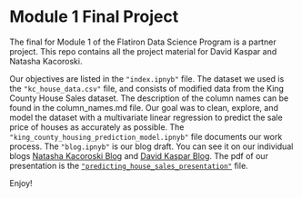 
# Module 1 Final Project

The final for Module 1 of the Flatiron Data Science Program is a partner project. This repo contains all the project material for David Kaspar and Natasha Kacoroski. 

Our objectives are listed in the `"index.ipnyb"` file. The dataset we used is the  `"kc_house_data.csv"` file, and consists of modified data from the King County House Sales dataset. The description of the column names can be found in the column_names.md file. Our goal was to clean, explore, and model the dataset with a multivariate linear regression to predict the sale price of houses as accurately as possible. The `"king_county_housing_prediction_model.ipnyb"` file documents our work process. The `"blog.ipnyb"` is our blog draft. You can see it on our individual blogs [Natasha Kacoroski Blog](https://www.linkedin.com/in/natashakacoroski/detail/recent-activity/posts/) and [David Kaspar Blog](https://dev.to/upwardtrajectory/engineering-location-features-with-haversine-s-formula-for-prediction-modeling-23n2). The pdf of our presentation is the [`"predicting_house_sales_presentation"`](predicting_house_sales_presentation.pdf) file. 

Enjoy!
